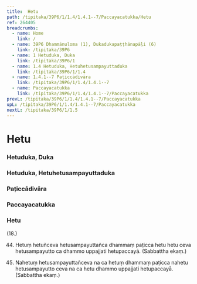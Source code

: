 ```yaml
---
title:  Hetu
path: /tipitaka/39P6/1/1.4/1.4.1--7/Paccayacatukka/Hetu
ref: 264405
breadcrumbs:
  - name: Home
    link: /
  - name: 39P6 Dhammānuloma (1), Dukadukapaṭṭhānapāḷi (6)
    link: /tipitaka/39P6
  - name: 1 Hetuduka, Duka
    link: /tipitaka/39P6/1
  - name: 1.4 Hetuduka, Hetuhetusampayuttaduka
    link: /tipitaka/39P6/1/1.4
  - name: 1.4.1--7 Paṭiccādivāra
    link: /tipitaka/39P6/1/1.4/1.4.1--7
  - name: Paccayacatukka
    link: /tipitaka/39P6/1/1.4/1.4.1--7/Paccayacatukka
prevL: /tipitaka/39P6/1/1.4/1.4.1--7/Paccayacatukka
upL: /tipitaka/39P6/1/1.4/1.4.1--7/Paccayacatukka
nextL: /tipitaka/39P6/1/1.5
---
```


# Hetu

### Hetuduka, Duka

### Hetuduka, Hetuhetusampayuttaduka

### Paṭiccādivāra

### Paccayacatukka

### Hetu

(18.)

44. Hetuṃ hetuñceva hetusampayuttañca dhammaṃ paṭicca hetu hetu ceva hetusampayutto ca dhammo uppajjati hetupaccayā. (Sabbattha ekaṃ.)

45. Nahetuṃ hetusampayuttañceva na ca hetuṃ dhammaṃ paṭicca nahetu hetusampayutto ceva na ca hetu dhammo uppajjati hetupaccayā. (Sabbattha ekaṃ.)


